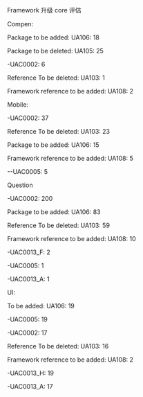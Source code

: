 Framework 升级 core 评估



Compen:

Package to be added: UA106: 18

Package to be deleted: UA105: 25

-UAC0002: 6

Reference To be deleted: UA103: 1

Framework reference to be added: UA108: 2



Mobile:

-UAC0002: 37

Reference To be deleted: UA103: 23

Package to be added: UA106: 15

Framework reference to be added: UA108: 5

--UAC0005: 5



Question

-UAC0002: 200

Package to be added: UA106: 83

Reference To be deleted: UA103: 59

Framework reference to be added: UA108: 10

-UAC0013_F: 2

-UAC0005: 1

-UAC0013_A: 1



UI:

To be added: UA106: 19

-UAC0005: 19

-UAC0002: 17

Reference To be deleted: UA103: 16

Framework reference to be added: UA108: 2

-UAC0013_H: 19

-UAC0013_A: 17





